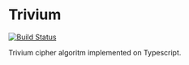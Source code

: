 # Trivium

[![Build Status](https://travis-ci.org/Microsoft/TypeScript-Node-Starter.svg?branch=master)](https://travis-ci.org/Microsoft/TypeScript-Node-Starter)

Trivium cipher algoritm implemented on Typescript.